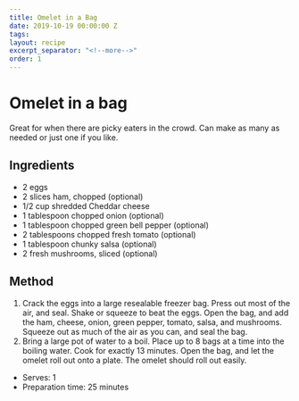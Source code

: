 ```yaml
---
title: Omelet in a Bag
date: 2019-10-19 00:00:00 Z
tags:
layout: recipe
excerpt_separator: "<!--more-->"
order: 1
---
```


# Omelet in a bag

Great for when there are picky eaters in the crowd. Can make as many as needed or just one if you like.

<!--more-->

## Ingredients

- 2 eggs
- 2 slices ham, chopped (optional)
- 1/2 cup shredded Cheddar cheese
- 1 tablespoon chopped onion (optional)
- 1 tablespoon chopped green bell pepper (optional)
- 2 tablespoons chopped fresh tomato (optional)
- 1 tablespoon chunky salsa (optional)
- 2 fresh mushrooms, sliced (optional)



## Method

1. Crack the eggs into a large resealable freezer bag. Press out most of the air, and seal. Shake or squeeze to beat the eggs. Open the bag, and add the ham, cheese, onion, green pepper, tomato, salsa, and mushrooms. Squeeze out as much of the air as you can, and seal the bag.
2. Bring a large pot of water to a boil. Place up to 8 bags at a time into the boiling water. Cook for exactly 13 minutes. Open the bag, and let the omelet roll out onto a plate. The omelet should roll out easily.



- Serves: 1
- Preparation time: 25 minutes
